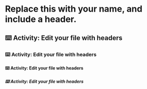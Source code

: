 # Replace this with your name, and include a header.
## ⌨️ Activity: Edit your file with headers
### ⌨️ Activity: Edit your file with headers
#### ⌨️ Activity: Edit your file with headers
##### ⌨️ Activity: Edit your file with headers

